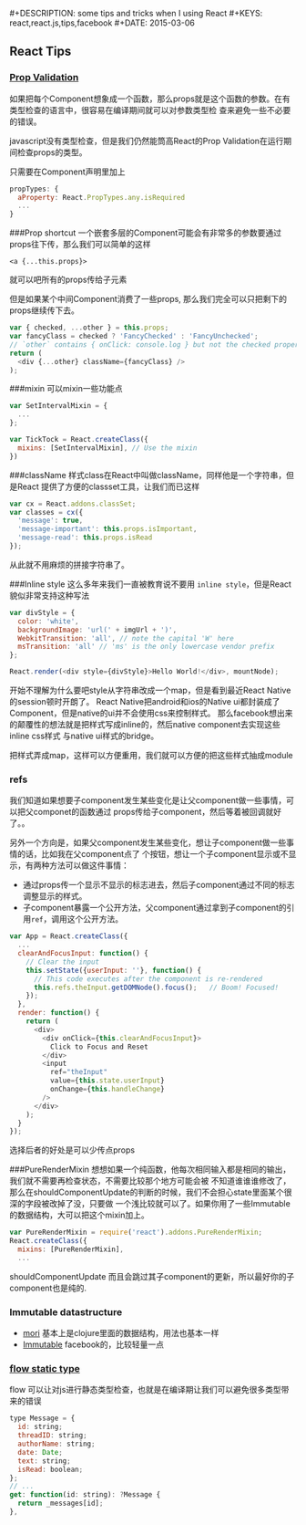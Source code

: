 #+DESCRIPTION: some tips and tricks when I using React
 #+KEYS: react,react.js,tips,facebook
 #+DATE: 2015-03-06
## React Tips
### [Prop Validation](http://facebook.github.io/react/docs/reusable-components.html#prop-validation)
如果把每个Component想象成一个函数，那么props就是这个函数的参数。在有类型检查的语言中，很容易在编译期间就可以对参数类型检
查来避免一些不必要的错误。

javascript没有类型检查，但是我们仍然能筒高React的Prop Validation在运行期间检查props的类型。

只需要在Component声明里加上

```javascript
propTypes: {
  aProperty: React.PropTypes.any.isRequired
  ...
}
```

###Prop shortcut
一个嵌套多层的Component可能会有非常多的参数要通过props往下传，那么我们可以简单的这样

```
<a {...this.props}>
```
就可以吧所有的props传给子元素

但是如果某个中间Component消费了一些props, 那么我们完全可以只把剩下的props继续传下去。

```js
var { checked, ...other } = this.props;
var fancyClass = checked ? 'FancyChecked' : 'FancyUnchecked';
// `other` contains { onClick: console.log } but not the checked property
return (
  <div {...other} className={fancyClass} />
);
```

###mixin
可以mixin一些功能点

```javascript
var SetIntervalMixin = {
  ...
};

var TickTock = React.createClass({
  mixins: [SetIntervalMixin], // Use the mixin
})
```

###className
样式class在React中叫做className，同样他是一个字符串，但是React
提供了方便的classset工具，让我们而已这样

```javascript
var cx = React.addons.classSet;
var classes = cx({
  'message': true,
  'message-important': this.props.isImportant,
  'message-read': this.props.isRead
});
```

从此就不用麻烦的拼接字符串了。

###Inline style
这么多年来我们一直被教育说不要用 `inline style`，但是React貌似非常支持这种写法

```javascript
var divStyle = {
  color: 'white',
  backgroundImage: 'url(' + imgUrl + ')',
  WebkitTransition: 'all', // note the capital 'W' here
  msTransition: 'all' // 'ms' is the only lowercase vendor prefix
};

React.render(<div style={divStyle}>Hello World!</div>, mountNode);
```

开始不理解为什么要吧style从字符串改成一个map，但是看到最近React Native的session顿时开朗了。
React Native把android和ios的Native ui都封装成了Component，但是native的ui并不会使用css来控制样式。
那么facebook想出来的颠覆性的想法就是把样式写成inline的，然后native component去实现这些inline css样式
与native ui样式的bridge。

把样式弄成map，这样可以方便重用，我们就可以方便的把这些样式抽成module
### refs
我们知道如果想要子component发生某些变化是让父component做一些事情，可以把父componet的函数通过
props传给子component，然后等着被回调就好了。。

另外一个方向是，如果父component发生某些变化，想让子component做一些事情的话，比如我在父component点了
个按钮，想让一个子component显示或不显示，有两种方法可以做这件事情：
- 通过props传一个显示不显示的标志进去，然后子component通过不同的标志调整显示的样式。
- 子component暴露一个公开方法，父component通过拿到子component的引用`ref`，调用这个公开方法。

```js
var App = React.createClass({
  ...
  clearAndFocusInput: function() {
    // Clear the input
    this.setState({userInput: ''}, function() {
      // This code executes after the component is re-rendered
      this.refs.theInput.getDOMNode().focus();   // Boom! Focused!
    });
  },
  render: function() {
    return (
      <div>
        <div onClick={this.clearAndFocusInput}>
          Click to Focus and Reset
        </div>
        <input
          ref="theInput"
          value={this.state.userInput}
          onChange={this.handleChange}
        />
      </div>
    );
  }
});
```
选择后者的好处是可以少传点props

###PureRenderMixin
想想如果一个纯函数，他每次相同输入都是相同的输出，我们就不需要再检查状态，不需要比较那个地方可能会被
不知道谁谁谁修改了，那么在shouldComponentUpdate的判断的时候，我们不会担心state里面某个很深的字段被改掉了没，只要做
一个浅比较就可以了。如果你用了一些Immutable的数据结构，大可以把这个mixin加上。
```js
var PureRenderMixin = require('react').addons.PureRenderMixin;
React.createClass({
  mixins: [PureRenderMixin],
  ...
```

shouldComponentUpdate 而且会跳过其子component的更新，所以最好你的子component也是纯的.
### Immutable datastructure
- [mori](http://swannodette.github.io/mori/)
基本上是clojure里面的数据结构，用法也基本一样
- [Immutable](http://facebook.github.io/immutable-js/)
facebook的，比较轻量一点

### [flow static type](http://flowtype.org/docs/react-example.html#_)
flow 可以让对js进行静态类型检查，也就是在编译期让我们可以避免很多类型带来的错误
```js
type Message = {
  id: string;
  threadID: string;
  authorName: string;
  date: Date;
  text: string;
  isRead: boolean;
};
// ...
get: function(id: string): ?Message {
  return _messages[id];
},
```
